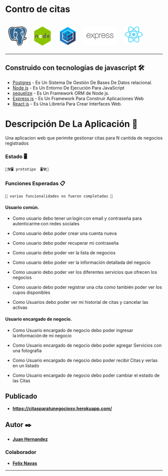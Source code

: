 # Contro de citas

[<img alt="postgres" style="margin: 10px;" src="./assets/Postgresql.png" height="60" />](https://www.postgresql.org/)
[<img alt="nodejs" style="margin: 10px;" src="./assets/nodejs.png" height="60">](https://nodejs.org/es/)
[<img alt="sequelize" style="margin: 10px;" src="./assets/sequelize.png" height="60" />](https://sequelize.org/)
[<img alt="express" style="margin: 10px;" src="./assets/express.png" height="60" />](https://expressjs.com/es/)
[<img alt="React" style="margin: 15px;" src="./assets/React.png" height="60" />](https://es.reactjs.org/)

---

## Construido con tecnologías de javascript 🛠️

- [Postgres](https://www.postgresql.org/) - Es Un Sistema De Gestión De Bases De Datos relacional.
- [Node js](https://nodejs.org/es/) - Es Un Entorno De Ejecución Para JavaScript
- [sequelize](https://sequelize.org/) - Es Un Framework ORM de Node js.
- [Express js](https://expressjs.com/es/) - Es Un Framework Para Construir Aplicaciones Web
- [React js](https://deno.land/x/trex/) - Es Una Librería Para Crear Interfaces Web.

# Descripción De La Aplicación 🚀

Una aplicacion web que perimite gestionar citas para N cantida de negocios registrados 

### Estado 🖥

```
🚧🛠🖥 prototipo  🖥🛠🚧
```

### Funciones Esperadas 📋

```
🚧 varias funcionalidades no fueron completadas 🚧
```

#### Usuario común. 

- Como usuario debo tener un login con email y contraseña para autenticarme con redes sociales

- Como usuario debo poder crear una cuenta nueva  

- Como usuario debo poder recuperar mi contraseña  

- Como usuario debo poder ver la lista de negocios  

- Como usuario debo poder ver la información detallada del negocio  

- Como usuario debo poder ver los diferentes servicios que ofrecen los negocios  

- Como usuario debo poder registrar una cita como también poder ver los cupos disponibles  

- Como Usuarios debo poder ver mi historial de citas y cancelar las activas 

 

#### Usuario encargado de negocio. 

- Como Usuario encargado de negocio debo poder ingresar la información de mi negocio  

- Como Usuario encargado de negocio debo poder agregar Servicios con una fotografía  

- Como Usuario encargado de negocio debo poder recibir Citas y verlas en un listado  

- Como Usuario encargado de negocio debo poder cambiar el estado de las Citas  

## Publicado 

- **https://citasparatunegociosv.herokuapp.com/**


## Autor ✒️

- [**Juan Hernandez**](https://github.com/Juanhernandez1) 

### Colaborador 

- [**Felix Navas**](https://github.com/Alcapone-Fx)
---


